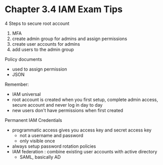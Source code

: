 # Chapter 3.4 IAM Exam Tips

4 Steps to secure root account
1. MFA
2. create admin group for admins and assign permissions
3. create user accounts for admins
4. add users to the admin group

Policy documents
- used to assign permission
- JSON

Remember:
- IAM universal
- root account is created when you first setup, complete admin access, secure account and never log in day to day
- new users don't have permissions when first created

Permanent IAM Credentials
- programmatic access gives you access key and secret access key
	- not a username and password
	- only visible once
- always setup password rotation policies
- IAM federation : combine existing user accounts with active directory
	- SAML, basically AD